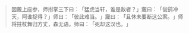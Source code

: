 > 因奯上座参，师拊掌三下曰：​「猛虎当轩，谁是敌者？​」奯曰：​「俊鹞冲天，阿谁捉得？​」师曰：​「彼此难当。​」奯曰：​「且休未要断这公案。​」师将拄杖舞归方丈，森无语。师曰：​「死却这汉也。​」


